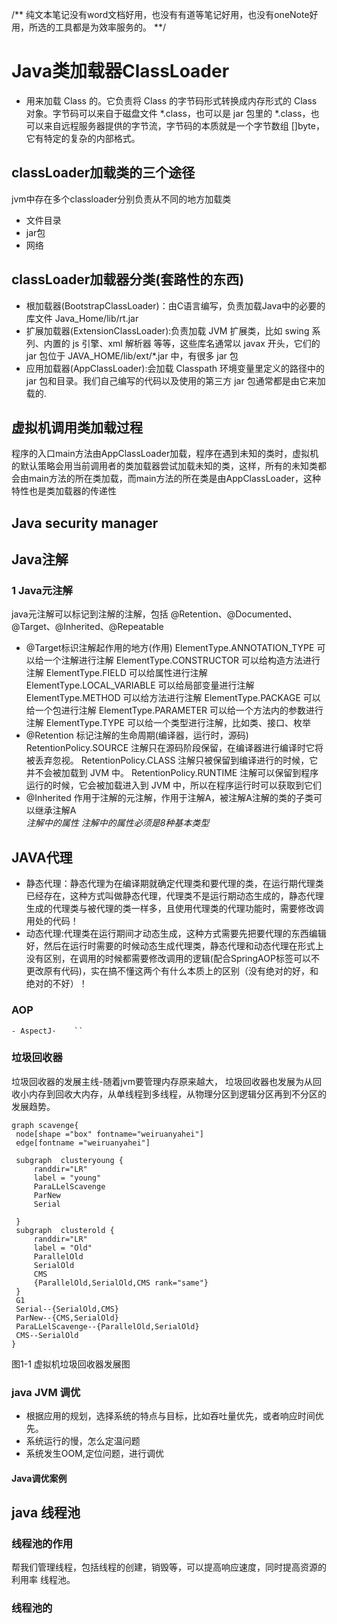  /**
 纯文本笔记没有word文档好用，也没有有道等笔记好用，也没有oneNote好用，所选的工具都是为效率服务的。
 **/
 
 # Java类加载器ClassLoader

- 用来加载 Class 的。它负责将 Class 的字节码形式转换成内存形式的 Class 对象。字节码可以来自于磁盘文件 *.class，也可以是 jar 包里的 *.class，也可以来自远程服务器提供的字节流，字节码的本质就是一个字节数组 []byte，它有特定的复杂的内部格式。
  
## classLoader加载类的三个途径
  jvm中存在多个classloader分别负责从不同的地方加载类

   - 文件目录
   - jar包
   - 网络
  
## classLoader加载器分类(套路性的东西)

- 根加载器(BootstrapClassLoader)：由C语言编写，负责加载Java中的必要的库文件 Java_Home/lib/rt.jar
- 扩展加载器(ExtensionClassLoader):负责加载 JVM 扩展类，比如 swing 系列、内置的 js 引擎、xml 解析器 等等，这些库名通常以 javax 开头，它们的 jar 包位于 JAVA_HOME/lib/ext/*.jar 中，有很多 jar 包
- 应用加载器(AppClassLoader):会加载 Classpath 环境变量里定义的路径中的 jar 包和目录。我们自己编写的代码以及使用的第三方 jar 包通常都是由它来加载的.
  
## 虚拟机调用类加载过程
   程序的入口main方法由AppClassLoader加载，程序在遇到未知的类时，虚拟机的默认策略会用当前调用者的类加载器尝试加载未知的类，这样，所有的未知类都会由main方法的所在类加载，而main方法的所在类是由AppClassLoader，这种特性也是类加载器的传递性

## Java security manager

## Java注解

### 1 Java元注解 

 java元注解可以标记到注解的注解，包括 @Retention、@Documented、@Target、@Inherited、@Repeatable
- @Target标识注解起作用的地方(作用)
        ElementType.ANNOTATION_TYPE 可以给一个注解进行注解
        ElementType.CONSTRUCTOR 可以给构造方法进行注解
        ElementType.FIELD 可以给属性进行注解
        ElementType.LOCAL_VARIABLE 可以给局部变量进行注解
        ElementType.METHOD 可以给方法进行注解
        ElementType.PACKAGE 可以给一个包进行注解
        ElementType.PARAMETER 可以给一个方法内的参数进行注解
        ElementType.TYPE 可以给一个类型进行注解，比如类、接口、枚举
- @Retention 标记注解的生命周期(编译器，运行时，源码)
        RetentionPolicy.SOURCE 注解只在源码阶段保留，在编译器进行编译时它将被丢弃忽视。
        RetentionPolicy.CLASS 注解只被保留到编译进行的时候，它并不会被加载到 JVM 中。
        RetentionPolicy.RUNTIME 注解可以保留到程序运行的时候，它会被加载进入到 JVM 中，所以在程序运行时可以获取到它们
- @Inherited 作用于注解的元注解，作用于注解A，被注解A注解的类的子类可以继承注解A  
  _注解中的属性 注解中的属性必须是8种基本类型_
 
## JAVA代理
- 静态代理：静态代理为在编译期就确定代理类和要代理的类，在运行期代理类已经存在，这种方式叫做静态代理，代理类不是运行期动态生成的，静态代理生成的代理类与被代理的类一样多，且使用代理类的代理功能时，需要修改调用处的代码！
- 动态代理:代理类在运行期间才动态生成，这种方式需要先把要代理的东西编辑好，然后在运行时需要的时候动态生成代理类，静态代理和动态代理在形式上没有区别，在调用的时候都需要修改调用的逻辑(配合SpringAOP标签可以不更改原有代码)，实在搞不懂这两个有什么本质上的区别（没有绝对的好，和绝对的不好）！
### AOP
    - AspectJ·    ``

### 垃圾回收器
 
垃圾回收器的发展主线-随着jvm要管理内存原来越大， 垃圾回收器也发展为从回收小内存到回收大内存，从单线程到多线程，从物理分区到逻辑分区再到不分区的发展趋势。

``` graphviz
graph scavenge{
 node[shape ="box" fontname="weiruanyahei"]
 edge[fontname ="weiruanyahei"]

 subgraph  clusteryoung {
     randdir="LR"
     label = "young"
     ParaLLelScavenge
     ParNew
     Serial
     
 }
 subgraph  clusterold {
     randdir="LR"
     label = "Old"
     ParallelOld
     SerialOld
     CMS
     {ParallelOld,SerialOld,CMS rank="same"}
 }
 G1
 Serial--{SerialOld,CMS}
 ParNew--{CMS,SerialOld}
 ParaLLelScavenge--{ParallelOld,SerialOld}
 CMS--SerialOld
}
```
图1-1 虚拟机垃圾回收器发展图

### java JVM 调优

- 根据应用的规划，选择系统的特点与目标，比如吞吐量优先，或者响应时间优先。
- 系统运行的慢，怎么定温问题
- 系统发生OOM,定位问题，进行调优

#### Java调优案例

## java 线程池

### 线程池的作用
帮我们管理线程，包括线程的创建，销毁等，可以提高响应速度，同时提高资源的利用率
线程池。

### 线程池的


